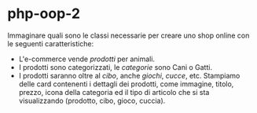 # php-oop-2
Immaginare quali sono le classi necessarie per creare uno shop online con le seguenti caratteristiche:
- L'e-commerce vende *prodotti* per animali.
- I prodotti sono categorizzati, le *categorie* sono Cani o Gatti.
- I prodotti saranno oltre al *cibo*, anche *giochi*, *cucce*, etc.
Stampiamo delle card contenenti i dettagli dei prodotti, come immagine, titolo, prezzo, 
icona della categoria ed il tipo di articolo che si sta visualizzando (prodotto, cibo, gioco, cuccia).
